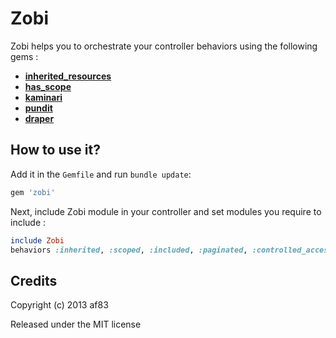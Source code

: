 Zobi
====

Zobi helps you to orchestrate your controller behaviors using the following gems :

- [**inherited_resources**](https://github.com/josevalim/inherited_resources)
- [**has_scope**](https://github.com/plataformatec/has_scope)
- [**kaminari**](https://github.com/amatsuda/kaminari)
- [**pundit**](https://github.com/elabs/pundit)
- [**draper**](https://github.com/drapergem/draper)

How to use it?
--------------

Add it in the `Gemfile` and run `bundle update`:

```ruby
gem 'zobi'
```

Next, include Zobi module in your controller and set modules you require to include :

```ruby
include Zobi
behaviors :inherited, :scoped, :included, :paginated, :controlled_access, :decorated
```

Credits
-------

Copyright (c) 2013 af83

Released under the MIT license
